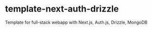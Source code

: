# template-next-auth-drizzle
Template for full-stack webapp with Next.js, Auth.js, Drizzle, MongoDB
